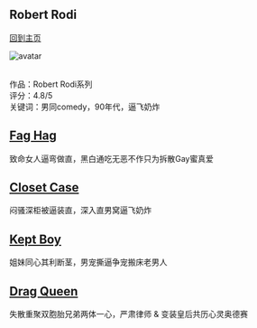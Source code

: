 ## Robert Rodi
[回到主页](https://boheme130.github.io/Fiction.git.io/)

![avatar](https://ksr-ugc.imgix.net/assets/011/491/176/b382e955b89d636ce1afd087a659fc30_original.jpg?ixlib=rb-4.0.2&crop=faces&w=1024&h=576&fit=crop&v=1463683501&auto=format&frame=1&q=92&s=54d5697d296bd0eac1c823c751ed85de)
<br>
<br>

作品：Robert Rodi系列<br>
评分：4.8/5<br>
关键词：男同comedy，90年代，逼飞奶炸<br>

## [Fag Hag](https://boheme130.github.io/FagHag/) <br>
致命女人逼弯做直，黑白通吃无恶不作只为拆散Gay蜜真爱
<br>


## [Closet Case](https://boheme130.github.io/ClosetCase/) <br>
闷骚深柜被逼装直，深入直男窝逼飞奶炸
<br>


## [Kept Boy](https://boheme130.github.io/KeptBoy/) <br>
姐妹同心其利断茎，男宠撕逼争宠搬床老男人
<br>

## [Drag Queen]( https://boheme130.github.io/DragQueen/) <br>
失散重聚双胞胎兄弟两体一心，严肃律师 & 变装皇后共历心灵奥德赛
<br>
